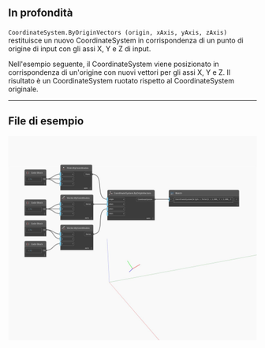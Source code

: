 <!--- Autodesk.DesignScript.Geometry.CoordinateSystem.ByOriginVectors(origin, xAxis, yAxis, zAxis) --->
<!--- KLFVJ5DI7APVNODARMSE3JM5C27DG62OXUUQRS3HCDTZYO6IBOZA --->
## In profondità
`CoordinateSystem.ByOriginVectors (origin, xAxis, yAxis, zAxis)` restituisce un nuovo CoordinateSystem in corrispondenza di un punto di origine di input con gli assi X, Y e Z di input.

Nell'esempio seguente, il CoordinateSystem viene posizionato in corrispondenza di un'origine con nuovi vettori per gli assi X, Y e Z. Il risultato è un CoordinateSystem ruotato rispetto al CoordinateSystem originale.

___
## File di esempio

![ByOriginVectors (origin, xAxis, yAxis, zAxis)](./KLFVJ5DI7APVNODARMSE3JM5C27DG62OXUUQRS3HCDTZYO6IBOZA_img.jpg)

